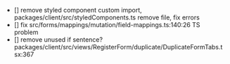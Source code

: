 - [] remove styled component custom import, packages/client/src/styledComponents.ts remove file, fix errors
- [] fix src/forms/mappings/mutation/field-mappings.ts:140:26 TS problem
- [] remove unused if sentence? packages/client/src/views/RegisterForm/duplicate/DuplicateFormTabs.tsx:367
